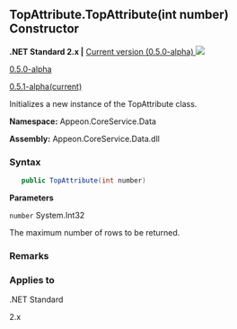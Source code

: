 ## **TopAttribute.TopAttribute(int number)  Constructor**

**.NET Standard 2.x |**  <a href="javascript:void(0)" class="dropdown">Current version (0.5.0-alpha) <img src="~/images/dropdown.png"/></a>

<div class="otherversions"  value="versdiv">

<a href="javascript:void(0)">0.5.0-alpha</a>

<a href="javascript:void(0)">0.5.1-alpha(current)</a>

</div>

Initializes a new instance of the TopAttribute class.

 **Namespace:** Appeon.CoreService.Data

 **Assembly:** Appeon.CoreService.Data.dll

### **Syntax**

```c#
   public TopAttribute(int number)
```

**Parameters**

`number` System.Int32

The maximum number of rows to be returned.

### **Remarks**



### **Applies to**

.NET Standard 

2.x